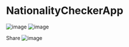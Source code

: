 # NationalityCheckerApp

![image](https://user-images.githubusercontent.com/61588522/197395087-58bbad28-7fe5-4c23-a242-bd646366cce4.png)
![image](https://user-images.githubusercontent.com/61588522/197395202-ebe95c70-3d53-46bd-981b-bbf16b503879.png)

Share 
![image](https://user-images.githubusercontent.com/61588522/197395213-1e5bbb56-9845-4511-a6fb-d6fc2ba44ea7.png)
